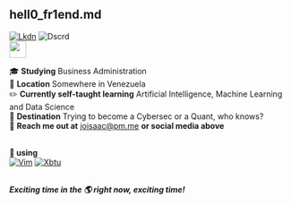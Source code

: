 ## hell0_fr1end.md
[![Lkdn](https://img.shields.io/badge/linkedin-%230077B5.svg?&style=for-the-badge&logo=linkedin&logoColor=white)](https://linkedin.com/in/johnny-vergara/)  ![Dscrd](https://img.shields.io/badge/mrwonderful_9176-7289DA?&style=for-the-badge&logo=discord&logoColor=white)<br/>
<a href="https://linkedin.com/in/johnny-vergara/"><img align="center" height="30" src="https://cdn.jsdelivr.net/npm/simple-icons@v3/icons/linkedin.svg" width="30"></a>&nbsp;&nbsp;

:mortar_board: **Studying** Business Administration<br/>
:round_pushpin: **Location** Somewhere in Venezuela<br/>
:pencil2: **Currently self-taught learning** Artificial Intelligence, Machine Learning and Data Science<br/>
:triangular_flag_on_post: **Destination** Trying to become a Cybersec or a Quant, who knows?<br/>
:email: **Reach me out at** joisaac@pm.me **or social media above**<br/><br/>

**:blue_heart: using**<br/>
[![Vim](https://img.shields.io/badge/vim-019733?&style=for-the-badge&logo=vim&logoColor=white)](https://www.vim.org/)  [![Xbtu](https://img.shields.io/badge/xubuntu-2284F2?&style=for-the-badge&logo=xfce&logoColor=white)](https://xubuntu.org/)<br/><br/>

***Exciting time in the :earth_americas: right now, exciting time!***
